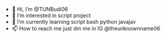 - 👋 Hi, I’m @TUNBudi06
- 👀 I’m interested in script project
- 🌱 I’m currently learning script bash python javajav
 - 📫 How to reach me just dm me in IG @theunknownname06

<!---
TUNBudi06/TUNBudi06 is a ✨ special ✨ repository because its `README.md` (this file) appears on your GitHub profile.
You can click the Preview link to take a look at your changes.
--->
